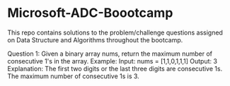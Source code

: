# Microsoft-ADC-Boootcamp
This repo contains solutions to the problem/challenge questions assigned on Data Structure and Algorithms throughout the bootcamp.

Question 1: 
Given a binary array nums, return the maximum number of consecutive 1's in the array.
Example:
  Input: nums = [1,1,0,1,1,1]
  Output: 3
  Explanation: The first two digits or the last three digits are consecutive 1s. The maximum number of consecutive 1s is 3.
